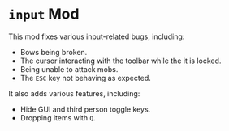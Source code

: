 # `input` Mod
This mod fixes various input-related bugs, including:
* Bows being broken.
* The cursor interacting with the toolbar while the it is locked.
* Being unable to attack mobs.
* The `ESC` key not behaving as expected.

It also adds various features, including:
* Hide GUI and third person toggle keys.
* Dropping items with `Q`.
